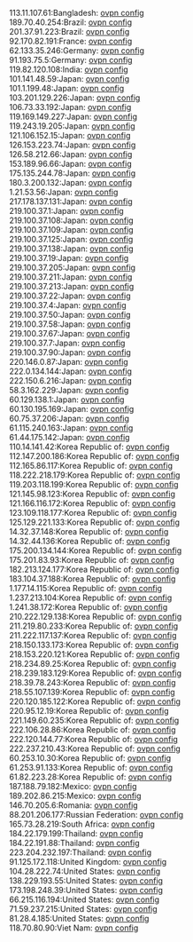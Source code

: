 113.11.107.61:Bangladesh: [ovpn config](vpn/113_11_107_61.ovpn)  
189.70.40.254:Brazil: [ovpn config](vpn/189_70_40_254.ovpn)  
201.37.91.223:Brazil: [ovpn config](vpn/201_37_91_223.ovpn)  
92.170.82.191:France: [ovpn config](vpn/92_170_82_191.ovpn)  
62.133.35.246:Germany: [ovpn config](vpn/62_133_35_246.ovpn)  
91.193.75.5:Germany: [ovpn config](vpn/91_193_75_5.ovpn)  
119.82.120.108:India: [ovpn config](vpn/119_82_120_108.ovpn)  
101.141.48.59:Japan: [ovpn config](vpn/101_141_48_59.ovpn)  
101.1.199.48:Japan: [ovpn config](vpn/101_1_199_48.ovpn)  
103.201.129.226:Japan: [ovpn config](vpn/103_201_129_226.ovpn)  
106.73.33.192:Japan: [ovpn config](vpn/106_73_33_192.ovpn)  
119.169.149.227:Japan: [ovpn config](vpn/119_169_149_227.ovpn)  
119.243.19.205:Japan: [ovpn config](vpn/119_243_19_205.ovpn)  
121.106.152.15:Japan: [ovpn config](vpn/121_106_152_15.ovpn)  
126.153.223.74:Japan: [ovpn config](vpn/126_153_223_74.ovpn)  
126.58.212.66:Japan: [ovpn config](vpn/126_58_212_66.ovpn)  
153.189.96.66:Japan: [ovpn config](vpn/153_189_96_66.ovpn)  
175.135.244.78:Japan: [ovpn config](vpn/175_135_244_78.ovpn)  
180.3.200.132:Japan: [ovpn config](vpn/180_3_200_132.ovpn)  
1.21.53.56:Japan: [ovpn config](vpn/1_21_53_56.ovpn)  
217.178.137.131:Japan: [ovpn config](vpn/217_178_137_131.ovpn)  
219.100.37.1:Japan: [ovpn config](vpn/219_100_37_1.ovpn)  
219.100.37.108:Japan: [ovpn config](vpn/219_100_37_108.ovpn)  
219.100.37.109:Japan: [ovpn config](vpn/219_100_37_109.ovpn)  
219.100.37.125:Japan: [ovpn config](vpn/219_100_37_125.ovpn)  
219.100.37.138:Japan: [ovpn config](vpn/219_100_37_138.ovpn)  
219.100.37.19:Japan: [ovpn config](vpn/219_100_37_19.ovpn)  
219.100.37.205:Japan: [ovpn config](vpn/219_100_37_205.ovpn)  
219.100.37.211:Japan: [ovpn config](vpn/219_100_37_211.ovpn)  
219.100.37.213:Japan: [ovpn config](vpn/219_100_37_213.ovpn)  
219.100.37.22:Japan: [ovpn config](vpn/219_100_37_22.ovpn)  
219.100.37.4:Japan: [ovpn config](vpn/219_100_37_4.ovpn)  
219.100.37.50:Japan: [ovpn config](vpn/219_100_37_50.ovpn)  
219.100.37.58:Japan: [ovpn config](vpn/219_100_37_58.ovpn)  
219.100.37.67:Japan: [ovpn config](vpn/219_100_37_67.ovpn)  
219.100.37.7:Japan: [ovpn config](vpn/219_100_37_7.ovpn)  
219.100.37.90:Japan: [ovpn config](vpn/219_100_37_90.ovpn)  
220.146.0.87:Japan: [ovpn config](vpn/220_146_0_87.ovpn)  
222.0.134.144:Japan: [ovpn config](vpn/222_0_134_144.ovpn)  
222.150.6.216:Japan: [ovpn config](vpn/222_150_6_216.ovpn)  
58.3.162.229:Japan: [ovpn config](vpn/58_3_162_229.ovpn)  
60.129.138.1:Japan: [ovpn config](vpn/60_129_138_1.ovpn)  
60.130.195.169:Japan: [ovpn config](vpn/60_130_195_169.ovpn)  
60.75.37.206:Japan: [ovpn config](vpn/60_75_37_206.ovpn)  
61.115.240.163:Japan: [ovpn config](vpn/61_115_240_163.ovpn)  
61.44.175.142:Japan: [ovpn config](vpn/61_44_175_142.ovpn)  
110.14.141.42:Korea Republic of: [ovpn config](vpn/110_14_141_42.ovpn)  
112.147.200.186:Korea Republic of: [ovpn config](vpn/112_147_200_186.ovpn)  
112.165.86.117:Korea Republic of: [ovpn config](vpn/112_165_86_117.ovpn)  
118.222.218.179:Korea Republic of: [ovpn config](vpn/118_222_218_179.ovpn)  
119.203.118.199:Korea Republic of: [ovpn config](vpn/119_203_118_199.ovpn)  
121.145.98.123:Korea Republic of: [ovpn config](vpn/121_145_98_123.ovpn)  
121.166.116.172:Korea Republic of: [ovpn config](vpn/121_166_116_172.ovpn)  
123.109.118.177:Korea Republic of: [ovpn config](vpn/123_109_118_177.ovpn)  
125.129.221.133:Korea Republic of: [ovpn config](vpn/125_129_221_133.ovpn)  
14.32.37.148:Korea Republic of: [ovpn config](vpn/14_32_37_148.ovpn)  
14.32.44.136:Korea Republic of: [ovpn config](vpn/14_32_44_136.ovpn)  
175.200.134.144:Korea Republic of: [ovpn config](vpn/175_200_134_144.ovpn)  
175.201.83.93:Korea Republic of: [ovpn config](vpn/175_201_83_93.ovpn)  
182.213.124.177:Korea Republic of: [ovpn config](vpn/182_213_124_177.ovpn)  
183.104.37.188:Korea Republic of: [ovpn config](vpn/183_104_37_188.ovpn)  
1.177.14.115:Korea Republic of: [ovpn config](vpn/1_177_14_115.ovpn)  
1.237.213.104:Korea Republic of: [ovpn config](vpn/1_237_213_104.ovpn)  
1.241.38.172:Korea Republic of: [ovpn config](vpn/1_241_38_172.ovpn)  
210.222.129.138:Korea Republic of: [ovpn config](vpn/210_222_129_138.ovpn)  
211.219.80.233:Korea Republic of: [ovpn config](vpn/211_219_80_233.ovpn)  
211.222.117.137:Korea Republic of: [ovpn config](vpn/211_222_117_137.ovpn)  
218.150.133.173:Korea Republic of: [ovpn config](vpn/218_150_133_173.ovpn)  
218.153.220.121:Korea Republic of: [ovpn config](vpn/218_153_220_121.ovpn)  
218.234.89.25:Korea Republic of: [ovpn config](vpn/218_234_89_25.ovpn)  
218.239.183.129:Korea Republic of: [ovpn config](vpn/218_239_183_129.ovpn)  
218.39.78.243:Korea Republic of: [ovpn config](vpn/218_39_78_243.ovpn)  
218.55.107.139:Korea Republic of: [ovpn config](vpn/218_55_107_139.ovpn)  
220.120.185.122:Korea Republic of: [ovpn config](vpn/220_120_185_122.ovpn)  
220.95.12.19:Korea Republic of: [ovpn config](vpn/220_95_12_19.ovpn)  
221.149.60.235:Korea Republic of: [ovpn config](vpn/221_149_60_235.ovpn)  
222.106.28.86:Korea Republic of: [ovpn config](vpn/222_106_28_86.ovpn)  
222.120.144.77:Korea Republic of: [ovpn config](vpn/222_120_144_77.ovpn)  
222.237.210.43:Korea Republic of: [ovpn config](vpn/222_237_210_43.ovpn)  
60.253.10.30:Korea Republic of: [ovpn config](vpn/60_253_10_30.ovpn)  
61.253.91.133:Korea Republic of: [ovpn config](vpn/61_253_91_133.ovpn)  
61.82.223.28:Korea Republic of: [ovpn config](vpn/61_82_223_28.ovpn)  
187.188.79.182:Mexico: [ovpn config](vpn/187_188_79_182.ovpn)  
189.202.86.215:Mexico: [ovpn config](vpn/189_202_86_215.ovpn)  
146.70.205.6:Romania: [ovpn config](vpn/146_70_205_6.ovpn)  
88.201.206.177:Russian Federation: [ovpn config](vpn/88_201_206_177.ovpn)  
165.73.28.219:South Africa: [ovpn config](vpn/165_73_28_219.ovpn)  
184.22.179.199:Thailand: [ovpn config](vpn/184_22_179_199.ovpn)  
184.22.191.88:Thailand: [ovpn config](vpn/184_22_191_88.ovpn)  
223.204.232.197:Thailand: [ovpn config](vpn/223_204_232_197.ovpn)  
91.125.172.118:United Kingdom: [ovpn config](vpn/91_125_172_118.ovpn)  
104.28.222.74:United States: [ovpn config](vpn/104_28_222_74.ovpn)  
138.229.193.55:United States: [ovpn config](vpn/138_229_193_55.ovpn)  
173.198.248.39:United States: [ovpn config](vpn/173_198_248_39.ovpn)  
66.215.116.194:United States: [ovpn config](vpn/66_215_116_194.ovpn)  
71.59.237.215:United States: [ovpn config](vpn/71_59_237_215.ovpn)  
81.28.4.185:United States: [ovpn config](vpn/81_28_4_185.ovpn)  
118.70.80.90:Viet Nam: [ovpn config](vpn/118_70_80_90.ovpn)  
